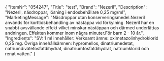{
  "ItemNr": "054247",
  "Title": "test",
  "Brand": "Nezeril",
  "Description": "Nezeril, näsdroppar, lösning i endosbehållare 0,25 mg/ml",
  "MarketingMessage": "Näsdroppar utan konserveringsmedel.Nezeril används för korttidsbehandling av nästäppa vid förkylning. Nezeril har en snabbt avsvällande effekt vilket minskar nästäppan och därmed underlättas andningen. Effekten kommer inom några minuter.För barn 2 - 10 år.",
  "Ingredients": "SV: 1 ml innehåller: Verksamt ämne: oximetazolinhydroklorid 0,25 mg. Övriga innehållsämnen: hypromellos, dinatriumedetat, natriumdivätefosfatdihydrat, dinatriumfosfatdihydrat, natriumklorid och renat vatten."
}